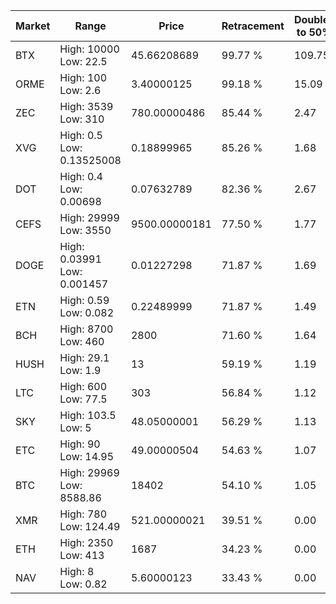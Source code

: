 | Market | Range | Price| Retracement | Doubles to 50% |
| --- | --- | --- | --- | --- |
| BTX | High: 10000<br />Low: 22.5 | 45.66208689 | 99.77 % | 109.75 |
| ORME | High: 100<br />Low: 2.6 | 3.40000125 | 99.18 % | 15.09 |
| ZEC | High: 3539<br />Low: 310 | 780.00000486 | 85.44 % | 2.47 |
| XVG | High: 0.5<br />Low: 0.13525008 | 0.18899965 | 85.26 % | 1.68 |
| DOT | High: 0.4<br />Low: 0.00698 | 0.07632789 | 82.36 % | 2.67 |
| CEFS | High: 29999<br />Low: 3550 | 9500.00000181 | 77.50 % | 1.77 |
| DOGE | High: 0.03991<br />Low: 0.001457 | 0.01227298 | 71.87 % | 1.69 |
| ETN | High: 0.59<br />Low: 0.082 | 0.22489999 | 71.87 % | 1.49 |
| BCH | High: 8700<br />Low: 460 | 2800 | 71.60 % | 1.64 |
| HUSH | High: 29.1<br />Low: 1.9 | 13 | 59.19 % | 1.19 |
| LTC | High: 600<br />Low: 77.5 | 303 | 56.84 % | 1.12 |
| SKY | High: 103.5<br />Low: 5 | 48.05000001 | 56.29 % | 1.13 |
| ETC | High: 90<br />Low: 14.95 | 49.00000504 | 54.63 % | 1.07 |
| BTC | High: 29969<br />Low: 8588.86 | 18402 | 54.10 % | 1.05 |
| XMR | High: 780<br />Low: 124.49 | 521.00000021 | 39.51 % | 0.00 |
| ETH | High: 2350<br />Low: 413 | 1687 | 34.23 % | 0.00 |
| NAV | High: 8<br />Low: 0.82 | 5.60000123 | 33.43 % | 0.00 |
